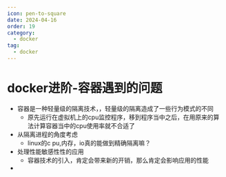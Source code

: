 ```yaml
---
icon: pen-to-square
date: 2024-04-16
order: 19
category:
  - docker
tag:
  - docker
---
```

# docker进阶-容器遇到的问题

- 容器是一种轻量级的隔离技术，，轻量级的隔离造成了一些行为模式的不同
  - 原先运行在虚拟机上的cpu监控程序，移到程序当中之后，在用原来的算法计算容器当中的cpu使用率就不合适了
- 从隔离进程的角度考虑
  - linux的c pu,内存，io真的能做到精确隔离嘛？
- 处理性能敏感性性的应用
  - 容器技术的引入，肯定会带来新的开销，那么肯定会影响应用的性能
- 



